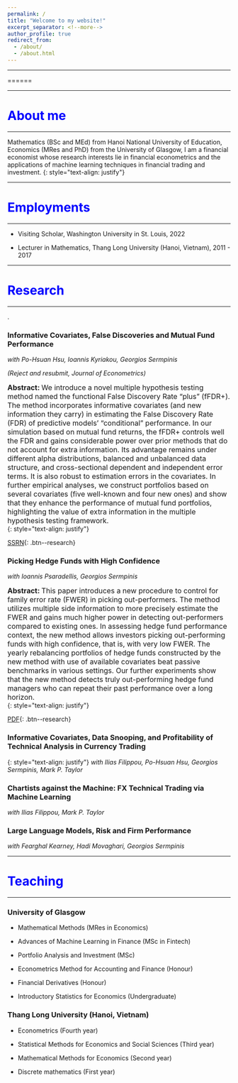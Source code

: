 ```yaml
---
permalink: /
title: "Welcome to my website!"
excerpt_separator: <!--more-->
author_profile: true
redirect_from: 
  - /about/
  - /about.html
---
```

---
======

    
---
<span style="color:blue"> About me </span> 
======
---

Mathematics (BSc and MEd) from Hanoi National University of Education, Economics (MRes and PhD) from the University of Glasgow, I am a financial economist whose research interests lie in financial econometrics and the applications of machine learning techniques in financial trading and investment. 
{: style="text-align: justify"}

---

<span style="color:blue"> Employments </span> 
======
---

* Visiting Scholar, Washington University in St. Louis, 2022

* Lecturer in Mathematics, Thang Long University (Hanoi, Vietnam), 2011 - 2017

---

<span style="color:blue"> Research </span> 
======
---
.
### Informative Covariates, False Discoveries and Mutual Fund Performance
*with Po-Hsuan Hsu, Ioannis Kyriakou, Georgios Sermpinis*

*(Reject and resubmit, Journal of Econometrics)*

**<font size="3">  Abstract: </font>**  <font size="3"> We introduce a novel multiple hypothesis testing method named the functional False Discovery Rate “plus” (fFDR+). The method incorporates informative covariates (and new information they carry) in estimating the False Discovery Rate (FDR) of predictive models’ “conditional” performance. In our simulation based on mutual fund returns, the fFDR+ controls well the FDR and gains considerable power over prior methods that do not account for extra information. Its advantage remains under different alpha distributions, balanced and unbalanced data structure, and cross-sectional dependent and independent error terms. It is also robust to estimation errors in the covariates. In further empirical analyses, we construct portfolios based on several covariates (five well-known and four new ones) and show that they enhance the performance of mutual fund portfolios, highlighting the value of extra information in the multiple hypothesis testing framework.
</font>  
{: style="text-align: justify"}

[SSRN](https://papers.ssrn.com/sol3/papers.cfm?abstract_id=3737456){: .btn--research}


### Picking Hedge Funds with High Confidence
*with Ioannis Psaradellis, Georgios Sermpinis*

**<font size="3">  Abstract: </font>** <font size="3">  This paper introduces a new procedure to control for family error rate (FWER) in picking out-performers. The method utilizes multiple side information to more precisely estimate the FWER and gains much higher power in detecting out-performers compared to existing ones. In assessing hedge fund performance context, the new method allows investors picking out-performing funds with high confidence, that is, with very low FWER. The yearly rebalancing portfolios of hedge funds constructed by the new method with use of available covariates beat passive benchmarks in various settings. Our further experiments show that the new method detects truly out-performing hedge fund managers who can repeat their past performance over a long horizon.
</font>  
{: style="text-align: justify"}

[PDF](/files/pdf/Picking_Hedge_Funds_with_High_Confidence.pdf){: .btn--research}


### Informative Covariates, Data Snooping, and Profitability of Technical Analysis in Currency Trading 
{: style="text-align: justify"}
*with Ilias Filippou, Po-Hsuan Hsu, Georgios Sermpinis, Mark P. Taylor*


### Chartists against the Machine: FX Technical Trading via Machine Learning
*with Ilias Filippou, Mark P. Taylor*

### Large Language Models, Risk and Firm Performance
*with Fearghal Kearney, Hadi Movaghari, Georgios Sermpinis*

---

<span style="color:blue"> Teaching </span> 
=====
---

### University of Glasgow

  * Mathematical Methods (MRes in Economics)

  * Advances of Machine Learning in Finance (MSc in Fintech)

  * Portfolio Analysis and Investment (MSc)

  * Econometrics Method for Accounting and Finance (Honour)

  * Financial Derivatives (Honour)

  * Introductory Statistics for Economics (Undergraduate)
  
### Thang Long University (Hanoi, Vietnam)

  *   Econometrics (Fourth year)

  *   Statistical Methods for Economics and Social Sciences (Third year)

  *   Mathematical Methods for Economics (Second year)

  *   Discrete mathematics (First year)
